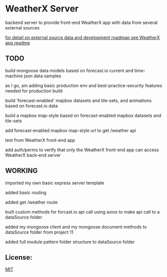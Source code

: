 # WeatherX Server

backend server to provide front-end WeatherX app with data from several external sources

[for detail on external source data and development roadmap see WeatherX app readme ](https://github.com/pereznetworks/TD-Project12/blob/master/WeatherX/README.md)


## TODO

build mongoose data models based on forecast.io current and time-machine json data samples

as I go, am adding basic production env and best-practice-security features needed for production build

build 'forecast-enabled' mapbox datasets and tile-sets, and animations based on forecast.io data

build a mapbox map-style based on forecast-enabled mapbox datasets and tile-sets

add forecast-enabled mapbox map-style url to get /weather api

test from WeatherX front-end app

add auth/perms to verify that only the WeatherX front-end app can access WeatherX back-end server

## WORKING

imported my own basic express server template

added basic routing

added get /weather route

built custom methods for forcast.io api call using axios to make api call to a dataSource folder

added my mongoose client and my mongoose document methods to dataSource folder from project 11

added full module pattern folder structure to dataSource folder

## License:

[MIT](https://github.com/pereznetworks/TD-Project12/blob/master/LICENSE)
